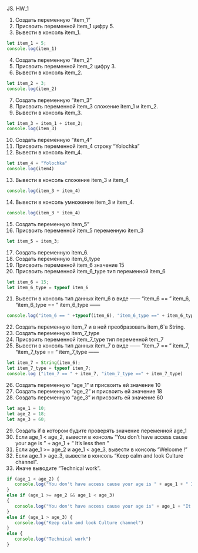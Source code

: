 JS. HW_1

 1. Создать переменную “item_1”
 2. Присвоить переменной item_1 цифру 5.
 3. Вывести в консоль item_1.

```js
let item_1 = 5;
console.log(item_1)
```

 4. Создать переменную “item_2”
 5. Присвоить переменной item_2 цифру 3.
 6. Вывести в консоль item_2.
```js
let item_2 = 3;
console.log(item_2)
```

 7. Создать переменную “item_3”
 8. Присвоить переменной item_3 сложение item_1 и item_2.
 9. Вывести в консоль item_3.
```js
let item_3 = item_1 + item_2;
console.log(item_3)
```


 10. Создать переменную “item_4”
 11. Присвоить переменной item_4 строку “Yolochka”
 12. Вывести в консоль item_4.
```js
let item_4 = "Yolochka"
console.log(item4)
```

 13. Вывести в консоль сложение item_3 и item_4
 ```js
 console.log(item_3 + item_4)
 ```
 14. Вывести в консоль умножение item_3 и item_4.
```js
console.log(item_3 * item_4)
```

 15. Создать переменную item_5”
 16. Присвоить переменной item_5 переменную item_3
```js
let item_5 = item_3;
```

 17. Создать переменную item_6.
 18. Создать переменную item_6_type
 19. Присвоить переменной item_6 значение 15
 20. Присвоить переменной item_6_type тип переменной item_6
```js
let item_6 = 15;
let item_6_type = typeof item_6
```

 21. Вывести в консоль тип данных item_6 в виде ——  “item_6 == ” item_6, “item_6_type == ”  item_6_type ——  
```js
console.log("item_6 == " +typeof(item_6), "item_6_type ==" + item_6_type)
```

 22. Создать переменную item_7 и в ней преобразовать item_6`в String.
 23. Создать переменную item_7_type
 24. Присвоить переменной item_7_type тип переменной tem_7
 25. Вывести в консоль тип данных item_7 в виде ——  “item_7 == ”  item_7, “item_7_type == ”  item_7_type —— 
```js
let item_7 = String(item_6);
let item_7_type = typeof item_7;
console.log ("item_7 == " + item_7, "item_7_type ==" + item_7_type)
```
 26. Создать переменную “age_1” и присвоить ей значение 10
 27. Создать переменную “age_2” и присвоить ей значение 18
 28. Создать переменную “age_3” и присвоить ей значение 60
```js
let age_1 = 10;
let age_2 = 18;
let age_3 = 60;
```
 29. Создать if в котором будите проверять значение переменной age_1
 30. Если age_1 < age_2, вывести в консоль “You don’t have access cause your age is ” + age_1 + “ It’s less then ”
 31. Если age_1 >=  age_2 и age_1 <  age_3, вывести в консоль “Welcome  !”
 32. Если age_1  > age_3, вывести в консоль “Keep calm and look Culture channel”.
 33. Иначе выводите “Technical work”.
```js
if (age_1 < age_2) {
   console.log("You don't have access cause your age is " + age_1 + " It's less then ")
}
else if (age_1 >= age_2 && age_1 < age_3)
{
   console.log("You don't have access cause your age is" + age_1 + "It's less then")
}
else if (age_1 > age_3) {
   console.log("Keep calm and look Culture channel")
}
else {
   console.log("Technical work")
}
```

